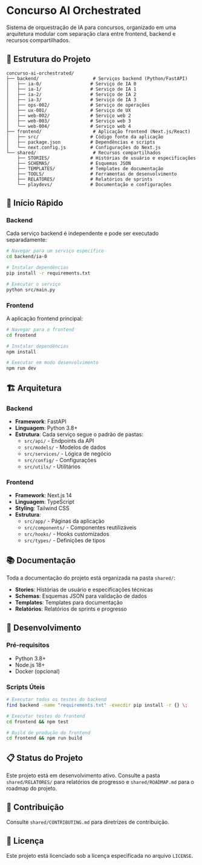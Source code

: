 # Concurso AI Orchestrated

Sistema de orquestração de IA para concursos, organizado em uma arquitetura modular com separação clara entre frontend, backend e recursos compartilhados.

## 📁 Estrutura do Projeto

```
concurso-ai-orchestrated/
├── backend/                    # Serviços backend (Python/FastAPI)
│   ├── ia-0/                  # Serviço de IA 0
│   ├── ia-1/                  # Serviço de IA 1
│   ├── ia-2/                  # Serviço de IA 2
│   ├── ia-3/                  # Serviço de IA 3
│   ├── ops-002/               # Serviço de operações
│   ├── ux-001/                # Serviço de UX
│   ├── web-002/               # Serviço web 2
│   ├── web-003/               # Serviço web 3
│   └── web-004/               # Serviço web 4
├── frontend/                   # Aplicação frontend (Next.js/React)
│   ├── src/                   # Código fonte da aplicação
│   ├── package.json           # Dependências e scripts
│   └── next.config.js         # Configurações do Next.js
└── shared/                     # Recursos compartilhados
    ├── STORIES/               # Histórias de usuário e especificações
    ├── SCHEMAS/               # Esquemas JSON
    ├── TEMPLATES/             # Templates de documentação
    ├── TOOLS/                 # Ferramentas de desenvolvimento
    ├── RELATORES/             # Relatórios de sprints
    └── playdevs/              # Documentação e configurações
```

## 🚀 Início Rápido

### Backend
Cada serviço backend é independente e pode ser executado separadamente:

```bash
# Navegar para um serviço específico
cd backend/ia-0

# Instalar dependências
pip install -r requirements.txt

# Executar o serviço
python src/main.py
```

### Frontend
A aplicação frontend principal:

```bash
# Navegar para o frontend
cd frontend

# Instalar dependências
npm install

# Executar em modo desenvolvimento
npm run dev
```

## 🏗️ Arquitetura

### Backend
- **Framework**: FastAPI
- **Linguagem**: Python 3.8+
- **Estrutura**: Cada serviço segue o padrão de pastas:
  - `src/api/` - Endpoints da API
  - `src/models/` - Modelos de dados
  - `src/services/` - Lógica de negócio
  - `src/config/` - Configurações
  - `src/utils/` - Utilitários

### Frontend
- **Framework**: Next.js 14
- **Linguagem**: TypeScript
- **Styling**: Tailwind CSS
- **Estrutura**:
  - `src/app/` - Páginas da aplicação
  - `src/components/` - Componentes reutilizáveis
  - `src/hooks/` - Hooks customizados
  - `src/types/` - Definições de tipos

## 📚 Documentação

Toda a documentação do projeto está organizada na pasta `shared/`:

- **Stories**: Histórias de usuário e especificações técnicas
- **Schemas**: Esquemas JSON para validação de dados
- **Templates**: Templates para documentação
- **Relatórios**: Relatórios de sprints e progresso

## 🔧 Desenvolvimento

### Pré-requisitos
- Python 3.8+
- Node.js 18+
- Docker (opcional)

### Scripts Úteis
```bash
# Executar todos os testes do backend
find backend -name "requirements.txt" -execdir pip install -r {} \;

# Executar testes do frontend
cd frontend && npm test

# Build de produção do frontend
cd frontend && npm run build
```

## 📋 Status do Projeto

Este projeto está em desenvolvimento ativo. Consulte a pasta `shared/RELATORES/` para relatórios de progresso e `shared/ROADMAP.md` para o roadmap do projeto.

## 🤝 Contribuição

Consulte `shared/CONTRIBUTING.md` para diretrizes de contribuição.

## 📄 Licença

Este projeto está licenciado sob a licença especificada no arquivo `LICENSE`.
